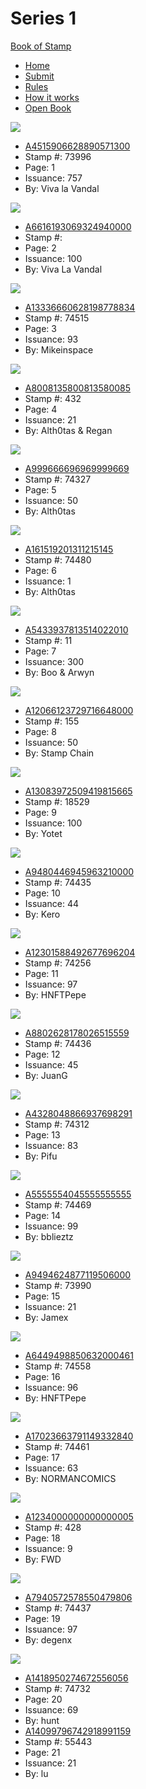 # Series 1

[Book of Stamp](broken-reference)

* [Home](broken-reference)
* [Submit](broken-reference)
* [Rules](broken-reference)
* [How it works](broken-reference)
* [Open Book](broken-reference)

![](.gitbook/assets/A4515906628890571300.png)

* [A4515906628890571300](https://stampchain.io/asset.html?asset=A4515906628890571300)
* Stamp #: 73996
* Page: 1
* Issuance: 757
* By: Viva la Vandal

![](.gitbook/assets/A6616193069324940000.png)

* [A6616193069324940000](https://stampchain.io/asset.html?asset=A6616193069324940000)
* Stamp #:
* Page: 2
* Issuance: 100
* By: Viva La Vandal

![](.gitbook/assets/A13336660628198778834.svg)

* [A13336660628198778834](https://stampchain.io/asset.html?asset=A13336660628198778834)
* Stamp #: 74515
* Page: 3
* Issuance: 93
* By: Mikeinspace

![](.gitbook/assets/98048c3285fa39b539de7250b52f6bb721a7a65d0fd7acce2381051dbc1b13bf.png)

* [A8008135800813580085](https://stampchain.io/asset.html?asset=A8008135800813580085)
* Stamp #: 432
* Page: 4
* Issuance: 21
* By: Alth0tas & Regan

![](.gitbook/assets/e893100408043756d6760faf958139f5a3c05605bbec453c6ef1f4751551a068.png)

* [A999666696969999669](https://stampchain.io/asset.html?asset=A999666696969999669)
* Stamp #: 74327
* Page: 5
* Issuance: 50
* By: Alth0tas

![](.gitbook/assets/e289d0e84ae647224a71316b45062e8ad54f791e023d9b660535914d6fb4755d.png)

* [A161519201311215145](https://stampchain.io/asset.html?asset=A161519201311215145)
* Stamp #: 74480
* Page: 6
* Issuance: 1
* By: Alth0tas

![](.gitbook/assets/88fab306902f27f2a2c5aabf8983f0ef1f4135c20c0cbf494546a611bc2692c6.png)

* [A5433937813514022010](https://stampchain.io/asset.html?asset=A5433937813514022010)
* Stamp #: 11
* Page: 7
* Issuance: 300
* By: Boo & Arwyn

![](.gitbook/assets/2855c2e46e900171099cff0afb077dc4e5dd10d738afde476d108983632f166c.gif)

* [A12066123729716648000](https://stampchain.io/asset.html?asset=A12066123729716648000)
* Stamp #: 155
* Page: 8
* Issuance: 50
* By: Stamp Chain

![](.gitbook/assets/727e67566499d7bbc61b8f4760251bf394fa3521469c1e37a839862226087279.png)

* [A13083972509419815665](https://stampchain.io/asset.html?asset=A13083972509419815665)
* Stamp #: 18529
* Page: 9
* Issuance: 100
* By: Yotet

![](.gitbook/assets/3f13ebb83663fa5b9a55d99771778dd15ee820ac7b7b95d0fd99113f40733b44.svg)

* [A9480446945963210000](https://stampchain.io/asset.html?asset=A9480446945963210000)
* Stamp #: 74435
* Page: 10
* Issuance: 44
* By: Kero

![](.gitbook/assets/a091caa758ae6d9677accba2cf478a54423e2f2ff391ae6cfb446340dbc149a8.svg)

* [A12301588492677696204](https://stampchain.io/asset.html?asset=A12301588492677696204)
* Stamp #: 74256
* Page: 11
* Issuance: 97
* By: HNFTPepe

![](.gitbook/assets/e1282a126eb6b39f88314cd1c5d62527f337c681e04217d3920aeeb999e5e14b.png)

* [A8802628178026515559](https://stampchain.io/asset.html?asset=A8802628178026515559)
* Stamp #: 74436
* Page: 12
* Issuance: 45
* By: JuanG

![](.gitbook/assets/7d842713bc2aa7bfc6fbce593fc953a82dcc168565d740b10cc76a3a18de5b7f.gif)

* [A4328048866937698291](https://stampchain.io/asset.html?asset=A4328048866937698291)
* Stamp #: 74312
* Page: 13
* Issuance: 83
* By: Pifu

![](.gitbook/assets/7a3505ffe78b0b2c26e5ff76f5768682983d080921ad3468b86cf873f5d1a5a0.png)

* [A5555554045555555555](https://stampchain.io/asset.html?asset=A5555554045555555555)
* Stamp #: 74469
* Page: 14
* Issuance: 99
* By: bblieztz

![](.gitbook/assets/77eafa753798bc95b101b71c1c8748215c33e70f683aa6c0f66baa22c10640df.png)

* [A9494624877119506000](https://stampchain.io/asset.html?asset=A9494624877119506000)
* Stamp #: 73990
* Page: 15
* Issuance: 21
* By: Jamex

![](.gitbook/assets/804ab0ed23f4f1c411fff57ded7313abc0a2e2c851c9dae89938c632bac171f8.svg)

* [A6449498850632000461](https://stampchain.io/asset.html?asset=A6449498850632000461)
* Stamp #: 74558
* Page: 16
* Issuance: 96
* By: HNFTPepe

![](.gitbook/assets/94ed72a4294b17969b090350bf46e7aa795c0b446421b9d491515aa361b72755.gif)

* [A17023663791149332840](https://stampchain.io/asset.html?asset=A17023663791149332840)
* Stamp #: 74461
* Page: 17
* Issuance: 63
* By: NORMANCOMICS

![](.gitbook/assets/b0458eaf5fdbea510c9a865a13acb7f6fdd9471f412c990122b92ef7e7acc946.gif)

* [A1234000000000000005](https://stampchain.io/asset.html?asset=A1234000000000000005)
* Stamp #: 428
* Page: 18
* Issuance: 9
* By: FWD

![](.gitbook/assets/8a6ccdb6962bcb4fce7b96a17d4e479207d0db08b33b61f744b3622689afaf06.png)

* [A7940572578550479806](https://stampchain.io/asset.html?asset=A7940572578550479806)
* Stamp #: 74437
* Page: 19
* Issuance: 97
* By: degenx

![](.gitbook/assets/c67cadce7b15ab194ed4ac8798e11bca04ebe9deb935447dbf5f7dc79db9daff.png)

* [A1418950274672556056](https://stampchain.io/asset.html?asset=A1418950274672556056)
* Stamp #: 74732
* Page: 20
* Issuance: 69
* By: hunt
* [A14099796742918991159](https://stampchain.io/asset.html?asset=A14099796742918991159)
* Stamp #: 55443
* Page: 21
* Issuance: 21
* By: lu
